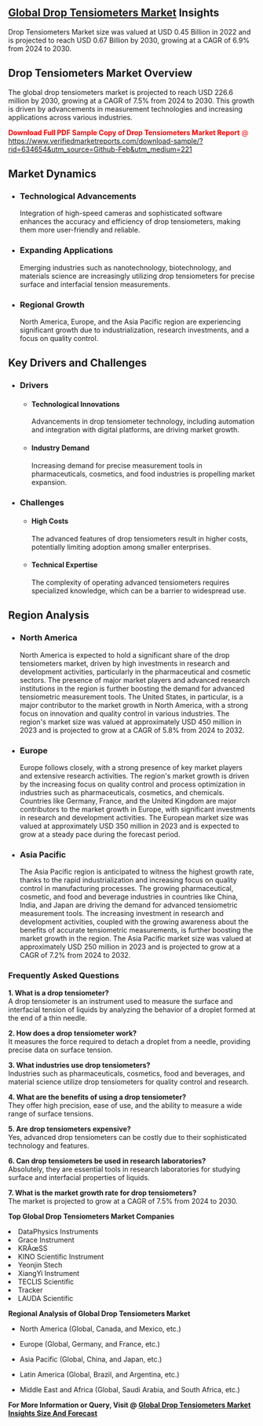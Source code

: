 <h2><a href="https://www.verifiedmarketreports.com/download-sample/?rid=634654&amp;utm_source=Github&amp;utm_medium=221" target="_blank">Global Drop Tensiometers Market</a> Insights</h2><p>Drop Tensiometers Market size was valued at USD 0.45 Billion in 2022 and is projected to reach USD 0.67 Billion by 2030, growing at a CAGR of 6.9% from 2024 to 2030.</p><p> <h2>Drop Tensiometers Market Overview</h2> <p>The global drop tensiometers market is projected to reach USD 226.6 million by 2030, growing at a CAGR of 7.5% from 2024 to 2030. This growth is driven by advancements in measurement technologies and increasing applications across various industries. </p> <p><p><span class=""><span style="color: #ff0000;"><strong>Download Full PDF Sample Copy of Drop Tensiometers Market Report</strong> @ </span><a href="https://www.verifiedmarketreports.com/download-sample/?rid=634654&amp;utm_source=Github-Feb&amp;utm_medium=221" target="_blank">https://www.verifiedmarketreports.com/download-sample/?rid=634654&amp;utm_source=Github-Feb&amp;utm_medium=221</a></span></p></p> <h2>Market Dynamics</h2> <ul> <li><h3>Technological Advancements</h3> <p>Integration of high-speed cameras and sophisticated software enhances the accuracy and efficiency of drop tensiometers, making them more user-friendly and reliable. </p> </li> <li><h3>Expanding Applications</h3> <p>Emerging industries such as nanotechnology, biotechnology, and materials science are increasingly utilizing drop tensiometers for precise surface and interfacial tension measurements. </p> </li> <li><h3>Regional Growth</h3> <p>North America, Europe, and the Asia Pacific region are experiencing significant growth due to industrialization, research investments, and a focus on quality control. </p> </li> </ul> <h2>Key Drivers and Challenges</h2> <ul> <li><h3>Drivers</h3> <ul> <li><h4>Technological Innovations</h4> <p>Advancements in drop tensiometer technology, including automation and integration with digital platforms, are driving market growth. </p> </li> <li><h4>Industry Demand</h4> <p>Increasing demand for precise measurement tools in pharmaceuticals, cosmetics, and food industries is propelling market expansion. </p> </li> </ul> </li> <li><h3>Challenges</h3> <ul> <li><h4>High Costs</h4> <p>The advanced features of drop tensiometers result in higher costs, potentially limiting adoption among smaller enterprises. </p> </li> <li><h4>Technical Expertise</h4> <p>The complexity of operating advanced tensiometers requires specialized knowledge, which can be a barrier to widespread use. </p> </li> </ul> </li> </ul> <h2>Region Analysis</h2> <ul> <li><h3>North America</h3> <p>North America is expected to hold a significant share of the drop tensiometers market, driven by high investments in research and development activities, particularly in the pharmaceutical and cosmetic sectors. The presence of major market players and advanced research institutions in the region is further boosting the demand for advanced tensiometric measurement tools. The United States, in particular, is a major contributor to the market growth in North America, with a strong focus on innovation and quality control in various industries. The region's market size was valued at approximately USD 450 million in 2023 and is projected to grow at a CAGR of 5.8% from 2024 to 2032. </p> </li> <li><h3>Europe</h3> <p>Europe follows closely, with a strong presence of key market players and extensive research activities. The region's market growth is driven by the increasing focus on quality control and process optimization in industries such as pharmaceuticals, cosmetics, and chemicals. Countries like Germany, France, and the United Kingdom are major contributors to the market growth in Europe, with significant investments in research and development activities. The European market size was valued at approximately USD 350 million in 2023 and is expected to grow at a steady pace during the forecast period. </p> </li> <li><h3>Asia Pacific</h3> <p>The Asia Pacific region is anticipated to witness the highest growth rate, thanks to the rapid industrialization and increasing focus on quality control in manufacturing processes. The growing pharmaceutical, cosmetic, and food and beverage industries in countries like China, India, and Japan are driving the demand for advanced tensiometric measurement tools. The increasing investment in research and development activities, coupled with the growing awareness about the benefits of accurate tensiometric measurements, is further boosting the market growth in the region. The Asia Pacific market size was valued at approximately USD 250 million in 2023 and is projected to grow at a CAGR of 7.2% from 2024 to 2032. </p> </li> </ul> <h3>Frequently Asked Questions</h3> <p><strong>1. What is a drop tensiometer?</strong><br> A drop tensiometer is an instrument used to measure the surface and interfacial tension of liquids by analyzing the behavior of a droplet formed at the end of a thin needle. </p> <p><strong>2. How does a drop tensiometer work?</strong><br> It measures the force required to detach a droplet from a needle, providing precise data on surface tension. </p> <p><strong>3. What industries use drop tensiometers?</strong><br> Industries such as pharmaceuticals, cosmetics, food and beverages, and material science utilize drop tensiometers for quality control and research. </p> <p><strong>4. What are the benefits of using a drop tensiometer?</strong><br> They offer high precision, ease of use, and the ability to measure a wide range of surface tensions. </p> <p><strong>5. Are drop tensiometers expensive?</strong><br> Yes, advanced drop tensiometers can be costly due to their sophisticated technology and features. </p> <p><strong>6. Can drop tensiometers be used in research laboratories?</strong><br> Absolutely, they are essential tools in research laboratories for studying surface and interfacial properties of liquids. </p> <p><strong>7. What is the market growth rate for drop tensiometers?</strong><br> The market is projected to grow at a CAGR of 7.5% from 2024 to 2030.</p><p><strong>Top Global Drop Tensiometers Market Companies</strong></p><div data-test-id=""><p><li>DataPhysics Instruments</li><li> Grace Instrument</li><li> KRÃœSS</li><li> KINO Scientific Instrument</li><li> Yeonjin Stech</li><li> XiangYi Instrument</li><li> TECLIS Scientific</li><li> Tracker</li><li> LAUDA Scientific</li></p><div><strong>Regional Analysis of&nbsp;Global Drop Tensiometers Market</strong></div><ul><li dir="ltr"><p dir="ltr">North America&nbsp;(Global, Canada, and Mexico, etc.)</p></li><li dir="ltr"><p dir="ltr">Europe (Global, Germany, and France, etc.)</p></li><li dir="ltr"><p dir="ltr">Asia Pacific&nbsp;(Global, China, and Japan, etc.)</p></li><li dir="ltr"><p dir="ltr">Latin America&nbsp;(Global, Brazil, and Argentina, etc.)</p></li><li dir="ltr">Middle East and Africa&nbsp;(Global, Saudi Arabia, and South Africa, etc.)</li></ul><p><strong>For More Information or Query, Visit @&nbsp;</strong><strong><a href="https://www.verifiedmarketreports.com/product/drop-tensiometers-market/?utm_source=Github&amp;utm_medium=221" target="_blank">Global Drop Tensiometers Market Insights Size And Forecast</a></strong></p></div>
